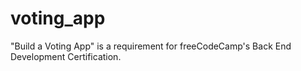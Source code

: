 # voting_app
"Build a Voting App" is a requirement for freeCodeCamp's Back End Development Certification.
